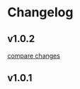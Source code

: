 # Changelog


## v1.0.2

[compare changes](https://github.com/loiaconof/nuxt-vue-to-pdf/compare/v1.0.1...v1.0.2)

## v1.0.1

